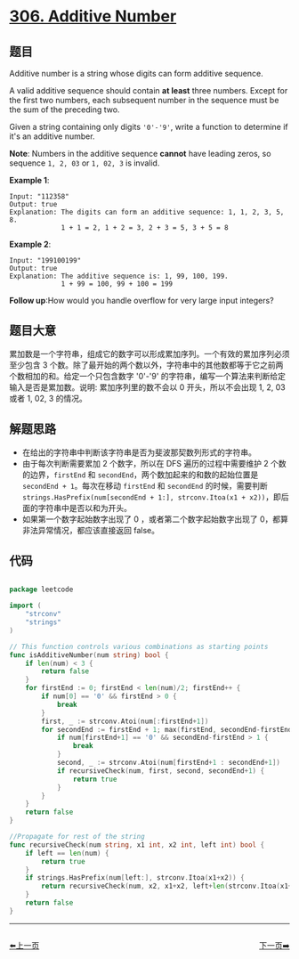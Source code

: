 # [306. Additive Number](https://leetcode.com/problems/additive-number/)


## 题目

Additive number is a string whose digits can form additive sequence.

A valid additive sequence should contain **at least** three numbers. Except for the first two numbers, each subsequent number in the sequence must be the sum of the preceding two.

Given a string containing only digits `'0'-'9'`, write a function to determine if it's an additive number.

**Note**: Numbers in the additive sequence **cannot** have leading zeros, so sequence `1, 2, 03` or `1, 02, 3` is invalid.

**Example 1**:

    Input: "112358"
    Output: true 
    Explanation: The digits can form an additive sequence: 1, 1, 2, 3, 5, 8. 
                 1 + 1 = 2, 1 + 2 = 3, 2 + 3 = 5, 3 + 5 = 8

**Example 2**:

    Input: "199100199"
    Output: true 
    Explanation: The additive sequence is: 1, 99, 100, 199. 
                 1 + 99 = 100, 99 + 100 = 199

**Follow up**:How would you handle overflow for very large input integers?


## 题目大意

累加数是一个字符串，组成它的数字可以形成累加序列。一个有效的累加序列必须至少包含 3 个数。除了最开始的两个数以外，字符串中的其他数都等于它之前两个数相加的和。给定一个只包含数字 '0'-'9' 的字符串，编写一个算法来判断给定输入是否是累加数。说明: 累加序列里的数不会以 0 开头，所以不会出现 1, 2, 03 或者 1, 02, 3 的情况。


## 解题思路

- 在给出的字符串中判断该字符串是否为斐波那契数列形式的字符串。
- 由于每次判断需要累加 2 个数字，所以在 DFS 遍历的过程中需要维护 2 个数的边界，`firstEnd` 和 `secondEnd`，两个数加起来的和数的起始位置是 `secondEnd + 1`。每次在移动 `firstEnd` 和 `secondEnd` 的时候，需要判断 `strings.HasPrefix(num[secondEnd + 1:], strconv.Itoa(x1 + x2))`，即后面的字符串中是否以和为开头。
- 如果第一个数字起始数字出现了 0 ，或者第二个数字起始数字出现了 0，都算非法异常情况，都应该直接返回 false。



## 代码

```go

package leetcode

import (
	"strconv"
	"strings"
)

// This function controls various combinations as starting points
func isAdditiveNumber(num string) bool {
	if len(num) < 3 {
		return false
	}
	for firstEnd := 0; firstEnd < len(num)/2; firstEnd++ {
		if num[0] == '0' && firstEnd > 0 {
			break
		}
		first, _ := strconv.Atoi(num[:firstEnd+1])
		for secondEnd := firstEnd + 1; max(firstEnd, secondEnd-firstEnd) <= len(num)-secondEnd; secondEnd++ {
			if num[firstEnd+1] == '0' && secondEnd-firstEnd > 1 {
				break
			}
			second, _ := strconv.Atoi(num[firstEnd+1 : secondEnd+1])
			if recursiveCheck(num, first, second, secondEnd+1) {
				return true
			}
		}
	}
	return false
}

//Propagate for rest of the string
func recursiveCheck(num string, x1 int, x2 int, left int) bool {
	if left == len(num) {
		return true
	}
	if strings.HasPrefix(num[left:], strconv.Itoa(x1+x2)) {
		return recursiveCheck(num, x2, x1+x2, left+len(strconv.Itoa(x1+x2)))
	}
	return false
}

```


----------------------------------------------
<div style="display: flex;justify-content: space-between;align-items: center;">
<p><a href="https://books.halfrost.com/leetcode/ChapterFour/0300~0399/0303.Range-Sum-Query---Immutable/">⬅️上一页</a></p>
<p><a href="https://books.halfrost.com/leetcode/ChapterFour/0300~0399/0307.Range-Sum-Query---Mutable/">下一页➡️</a></p>
</div>
